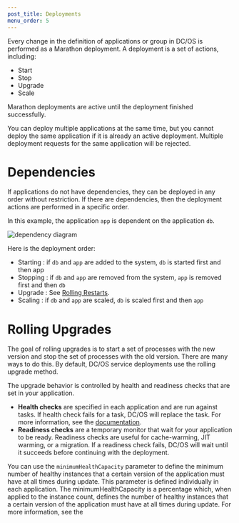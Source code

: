 ```yaml
---
post_title: Deployments
menu_order: 5
---
```


Every change in the definition of applications or group in DC/OS is performed as a Marathon deployment. A deployment is a set of actions, including:

- Start
- Stop
- Upgrade
- Scale

Marathon deployments are active until the deployment finished successfully.

You can deploy multiple applications at the same time, but you cannot deploy the same application if it is already an active deployment. Multiple deployment requests for the same application will be rejected.

# Dependencies 

If applications do not have dependencies, they can be deployed in any order without restriction. If there are dependencies, then the deployment actions are performed in a specific order.

In this example, the application `app` is dependent on the application `db`. 

![dependency diagram](../img/dependency.png)

Here is the deployment order:

- Starting : if `db` and `app` are added to the system, `db` is started first and then app
- Stopping : if `db` and `app` are removed from the system, `app` is removed first and then `db`
- Upgrade : See [Rolling Restarts](#rolling).
- Scaling : if `db` and `app` are scaled, `db` is scaled first and then `app`

# <a name="rolling"></a>Rolling Upgrades
 
The goal of rolling upgrades is to start a set of processes with the new version and stop the set of processes with the old version. There are many ways to do this. By default, DC/OS service deployments use the rolling upgrade method. 

The upgrade behavior is controlled by health and readiness checks that are set in your application. 

- **Health checks** are specified in each application and are run against tasks. If health check fails for a task, DC/OS will replace the task. For more information, see the [documentation](/docs/1.8/usage/marathon/health-checks/).
- **Readiness checks** are a temporary monitor that wait for your application to be ready. Readiness checks are useful for cache-warming, JIT warming, or a migration. If a readiness check fails, DC/OS will wait until it succeeds before continuing with the deployment.

You can use the `minimumHealthCapacity` parameter to define the minimum number of healthy instances that a certain version of the application must have at all times during update. This parameter is defined individually in each application. The minimumHealthCapacity is a percentage which, when applied to the instance count, defines the number of healthy instances that a certain version of the application must have at all times during update. For more information, see the 


